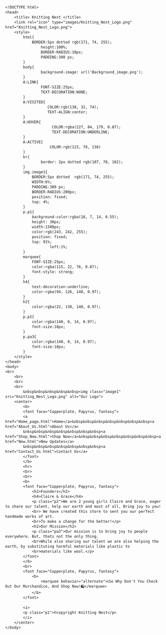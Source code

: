 	<!DOCTYPE html>
	<head>
		<title> Knitting Nest </title>
		<link rel="icon" type="images/Knitting_Nest_Logo.png" href="Knitting_Nest_Logo.png">
		<style>
			html{
				BORDER:5px dotted rgb(171, 74, 255);
    				height:100%;
     				BORDER-RADIUS:10px;
     				PADDING:300 px;
			}
			body{
         			background-image: url('Background_image.png');
			}
			A:LINK{
            		FONT-SIZE:25px; 
            		TEXT-DECORATION:NONE;
			}
			A:VISITED{
                       COLOR:rgb(138, 32, 74);
                       TEXT-ALIGN:center;
			}
			A:HOVER{
                	     COLOR:rgba(227, 84, 179, 0.87);
                	     TEXT-DECORATION:UNDERLINE;
			}
			A:ACTIVE{
                		COLOR:rgb(123, 78, 138)
			}
			hr{
    				border: 2px dotted rgb(107, 78, 102);
			}
			img.image1{
				BORDER:5px dotted  rgb(171, 74, 255);
				WIDTH:6%;
				PADDING:300 px;
				BORDER-RADIUS:200px;
				position: fixed;
   				top: 4%;
			}
			p.p1{
				background-color:rgba(18, 7, 14, 0.55);
				height: 30px;
				width:1500px;
				color:rgb(243, 242, 255);
				position: fixed;
   				top: 91%;
                        left:1%;
			}
			marquee{
				FONT-SIZE:25px;
				color:rgba(115, 22, 76, 0.87);
				font-style: strong;
			}
			h4{
				text-decoration:underline;
				color:rgba(94, 126, 140, 0.97);
			}
			h2{
				color:rgba(22, 130, 140, 0.97);
			}
			p.p2{
				color:rgba(140, 0, 14, 0.97);
				font-size:18px;
			}
			p.pa3{
				color:rgba(140, 0, 14, 0.97);
				font-size:18px;
			}
		</style>
	</head>
	<body>
	<br>
		<br>
		<br>
		<br>
			&nbsp&nbsp&nbsp&nbsp&nbsp<img class="image1" src="Knitting_Nest_Logo.png" alt="Our Logo">
		<center>
		    <b>
			<font face="Copperplate, Papyrus, fantasy">  
			<a href="Home_page.html">Home</a>&nbsp&nbsp&nbsp&nbsp&nbsp&nbsp&nbsp<a href="About_Us.html">About Us</a>
			&nbsp&nbsp&nbsp&nbsp&nbsp&nbsp&nbsp<a href="Shop_Now.html">Shop Now</a>&nbsp&nbsp&nbsp&nbsp&nbsp&nbsp&nbsp<a href="New.html">New Updates</a>
			&nbsp&nbsp&nbsp&nbsp&nbsp&nbsp&nbsp<a href="Contact_Us.html">Contact Us</a>
			</font>
		    </b>
		 	<hr>
			<br>
			<br>
			<b>
			<font face="Copperplate, Papyrus, fantasy">  
				<h2>Founders</h2>
				<h4>Claire & Grace</h4>
				<p class="p2">We are 2 young girls Claire and Grace, eager to share our talent, help our earth and most of all, Bring joy to you!
				<br> We have created this store to sent you our perfect handmade works of art.
				<br>To make a change for the better!</p>
				<h2>Our Mission</h2>
				<p class="pa3">Our mission is to bring joy to people everywhere. But, thats not the only thing.
				<br>While also sharing our talent we are also helping the earth, by substituting harmful materials like plastic to 
				<br>materials like wool.</p>
			</font>
			</b>
			<br>
			<font face="Copperplate, Papyrus, fantasy">
				<b>
					<marquee behavior="alternate">📞So Why Don't You Check Out Our Murchandice, And Shop Now!🛍️</marquee>
				</b>
			</font>

		    <i>
			<p class="p1">©copyright Knitting Nest</p>
		    </i>
		</center>	
	</body>
</html>
